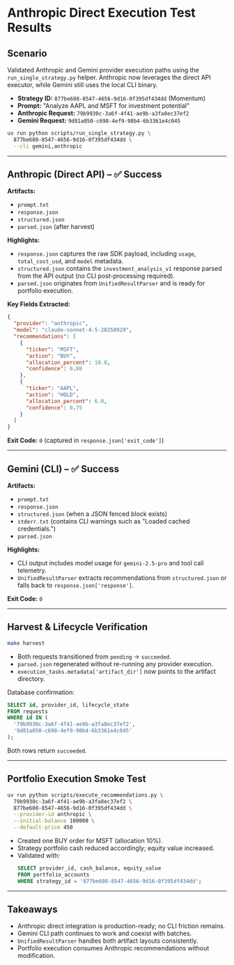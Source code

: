 # Anthropic Direct Execution Test Results

## Scenario

Validated Anthropic and Gemini provider execution paths using the
`run_single_strategy.py` helper. Anthropic now leverages the direct API executor,
while Gemini still uses the local CLI binary.

- **Strategy ID:** `877be608-8547-4656-9d16-0f395df434dd` (Momentum)
- **Prompt:** "Analyze AAPL and MSFT for investment potential"
- **Anthropic Request:** `79b9930c-3a6f-4f41-ae9b-a3fa8ec37ef2`
- **Gemini Request:** `9d81a050-c698-4ef9-98b4-6b3361e4c045`

```bash
uv run python scripts/run_single_strategy.py \
  877be608-8547-4656-9d16-0f395df434dd \
  --cli gemini,anthropic
```

---

## Anthropic (Direct API) – ✅ Success

**Artifacts:**
- `prompt.txt`
- `response.json`
- `structured.json`
- `parsed.json` (after harvest)

**Highlights:**
- `response.json` captures the raw SDK payload, including `usage`, `total_cost_usd`,
  and `model` metadata.
- `structured.json` contains the `investment_analysis_v1` response parsed from the
  API output (no CLI post-processing required).
- `parsed.json` originates from `UnifiedResultParser` and is ready for portfolio
  execution.

**Key Fields Extracted:**
```json
{
  "provider": "anthropic",
  "model": "claude-sonnet-4-5-20250929",
  "recommendations": [
    {
      "ticker": "MSFT",
      "action": "BUY",
      "allocation_percent": 10.0,
      "confidence": 0.88
    },
    {
      "ticker": "AAPL",
      "action": "HOLD",
      "allocation_percent": 6.0,
      "confidence": 0.75
    }
  ]
}
```

**Exit Code:** `0` (captured in `response.json['exit_code']`)

---

## Gemini (CLI) – ✅ Success

**Artifacts:**
- `prompt.txt`
- `response.json`
- `structured.json` (when a JSON fenced block exists)
- `stderr.txt` (contains CLI warnings such as "Loaded cached credentials.")
- `parsed.json`

**Highlights:**
- CLI output includes model usage for `gemini-2.5-pro` and tool call telemetry.
- `UnifiedResultParser` extracts recommendations from `structured.json` or falls
  back to `response.json['response']`.

**Exit Code:** `0`

---

## Harvest & Lifecycle Verification

```bash
make harvest
```

- Both requests transitioned from `pending` → `succeeded`.
- `parsed.json` regenerated without re-running any provider execution.
- `execution_tasks.metadata['artifact_dir']` now points to the artifact directory.

Database confirmation:

```sql
SELECT id, provider_id, lifecycle_state
FROM requests
WHERE id IN (
  '79b9930c-3a6f-4f41-ae9b-a3fa8ec37ef2',
  '9d81a050-c698-4ef9-98b4-6b3361e4c045'
);
```

Both rows return `succeeded`.

---

## Portfolio Execution Smoke Test

```bash
uv run python scripts/execute_recommendations.py \
  79b9930c-3a6f-4f41-ae9b-a3fa8ec37ef2 \
  877be608-8547-4656-9d16-0f395df434dd \
  --provider-id anthropic \
  --initial-balance 100000 \
  --default-price 450
```

- Created one BUY order for MSFT (allocation 10%).
- Strategy portfolio cash reduced accordingly; equity value increased.
- Validated with:
  ```sql
  SELECT provider_id, cash_balance, equity_value
  FROM portfolio_accounts
  WHERE strategy_id = '877be608-8547-4656-9d16-0f395df434dd';
  ```

---

## Takeaways

- Anthropic direct integration is production-ready; no CLI friction remains.
- Gemini CLI path continues to work and coexist with batches.
- `UnifiedResultParser` handles both artifact layouts consistently.
- Portfolio execution consumes Anthropic recommendations without modification.
